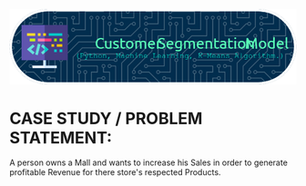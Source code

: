 ![logo](https://github.com/Venom19990/Customer-Segmentation/blob/main/github-header-image%20(2).png)


# CASE STUDY / PROBLEM STATEMENT: 
  A person owns a Mall and wants to increase his Sales in order to generate profitable Revenue for there store's respected Products.
  
  
